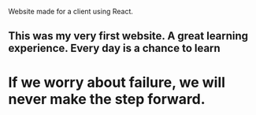 Website made for a client using React.

## This was my very first website. A great learning experience. Every day is a chance to learn

# If we worry about failure, we will never make the step forward.
